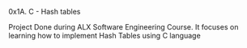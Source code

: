 0x1A. C - Hash tables

Project Done during ALX Software Engineering Course. It focuses on learning how to implement Hash Tables using C language
